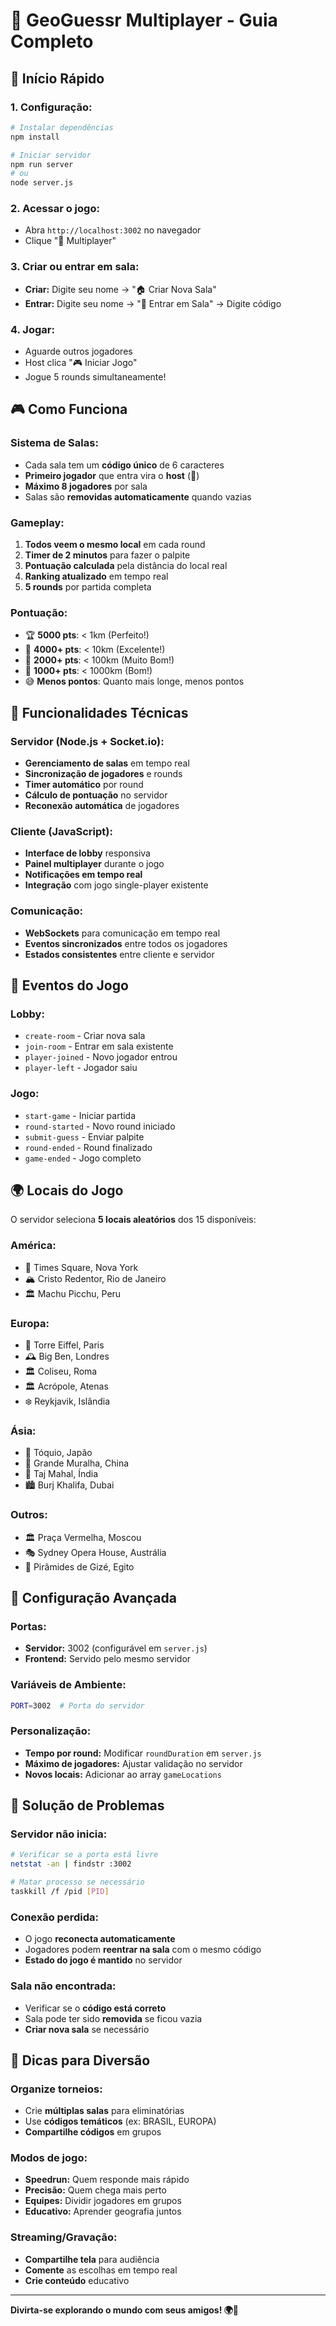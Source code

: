 # 👥 GeoGuessr Multiplayer - Guia Completo

## 🚀 Início Rápido

### 1. **Configuração:**
```bash
# Instalar dependências
npm install

# Iniciar servidor
npm run server
# ou
node server.js
```

### 2. **Acessar o jogo:**
- Abra `http://localhost:3002` no navegador
- Clique "👥 Multiplayer"

### 3. **Criar ou entrar em sala:**
- **Criar:** Digite seu nome → "🏠 Criar Nova Sala"
- **Entrar:** Digite seu nome → "🚪 Entrar em Sala" → Digite código

### 4. **Jogar:**
- Aguarde outros jogadores
- Host clica "🎮 Iniciar Jogo"
- Jogue 5 rounds simultaneamente!

## 🎮 Como Funciona

### **Sistema de Salas:**
- Cada sala tem um **código único** de 6 caracteres
- **Primeiro jogador** que entra vira o **host** (👑)
- **Máximo 8 jogadores** por sala
- Salas são **removidas automaticamente** quando vazias

### **Gameplay:**
1. **Todos veem o mesmo local** em cada round
2. **Timer de 2 minutos** para fazer o palpite
3. **Pontuação calculada** pela distância do local real
4. **Ranking atualizado** em tempo real
5. **5 rounds** por partida completa

### **Pontuação:**
- 🏆 **5000 pts**: < 1km (Perfeito!)
- 🥇 **4000+ pts**: < 10km (Excelente!)
- 🥈 **2000+ pts**: < 100km (Muito Bom!)
- 🥉 **1000+ pts**: < 1000km (Bom!)
- 😅 **Menos pontos**: Quanto mais longe, menos pontos

## 🔧 Funcionalidades Técnicas

### **Servidor (Node.js + Socket.io):**
- **Gerenciamento de salas** em tempo real
- **Sincronização de jogadores** e rounds
- **Timer automático** por round
- **Cálculo de pontuação** no servidor
- **Reconexão automática** de jogadores

### **Cliente (JavaScript):**
- **Interface de lobby** responsiva
- **Painel multiplayer** durante o jogo
- **Notificações em tempo real**
- **Integração** com jogo single-player existente

### **Comunicação:**
- **WebSockets** para comunicação em tempo real
- **Eventos sincronizados** entre todos os jogadores
- **Estados consistentes** entre cliente e servidor

## 🎯 Eventos do Jogo

### **Lobby:**
- `create-room` - Criar nova sala
- `join-room` - Entrar em sala existente
- `player-joined` - Novo jogador entrou
- `player-left` - Jogador saiu

### **Jogo:**
- `start-game` - Iniciar partida
- `round-started` - Novo round iniciado
- `submit-guess` - Enviar palpite
- `round-ended` - Round finalizado
- `game-ended` - Jogo completo

## 🌍 Locais do Jogo

O servidor seleciona **5 locais aleatórios** dos 15 disponíveis:

### **América:**
- 🗽 Times Square, Nova York
- 🏔️ Cristo Redentor, Rio de Janeiro
- 🏛️ Machu Picchu, Peru

### **Europa:**
- 🗼 Torre Eiffel, Paris
- 🕰️ Big Ben, Londres
- 🏛️ Coliseu, Roma
- 🏛️ Acrópole, Atenas
- ❄️ Reykjavik, Islândia

### **Ásia:**
- 🏯 Tóquio, Japão
- 🏯 Grande Muralha, China
- 🕌 Taj Mahal, Índia
- 🏙️ Burj Khalifa, Dubai

### **Outros:**
- 🏛️ Praça Vermelha, Moscou
- 🎭 Sydney Opera House, Austrália
- 🏺 Pirâmides de Gizé, Egito

## 🔧 Configuração Avançada

### **Portas:**
- **Servidor:** 3002 (configurável em `server.js`)
- **Frontend:** Servido pelo mesmo servidor

### **Variáveis de Ambiente:**
```bash
PORT=3002  # Porta do servidor
```

### **Personalização:**
- **Tempo por round:** Modificar `roundDuration` em `server.js`
- **Máximo de jogadores:** Ajustar validação no servidor
- **Novos locais:** Adicionar ao array `gameLocations`

## 🐛 Solução de Problemas

### **Servidor não inicia:**
```bash
# Verificar se a porta está livre
netstat -an | findstr :3002

# Matar processo se necessário
taskkill /f /pid [PID]
```

### **Conexão perdida:**
- O jogo **reconecta automaticamente**
- Jogadores podem **reentrar na sala** com o mesmo código
- **Estado do jogo é mantido** no servidor

### **Sala não encontrada:**
- Verificar se o **código está correto**
- Sala pode ter sido **removida** se ficou vazia
- **Criar nova sala** se necessário

## 🎉 Dicas para Diversão

### **Organize torneios:**
- Crie **múltiplas salas** para eliminatórias
- Use **códigos temáticos** (ex: BRASIL, EUROPA)
- **Compartilhe códigos** em grupos

### **Modos de jogo:**
- **Speedrun:** Quem responde mais rápido
- **Precisão:** Quem chega mais perto
- **Equipes:** Dividir jogadores em grupos
- **Educativo:** Aprender geografia juntos

### **Streaming/Gravação:**
- **Compartilhe tela** para audiência
- **Comente** as escolhas em tempo real
- **Crie conteúdo** educativo

---

**Divirta-se explorando o mundo com seus amigos! 🌍👥**
